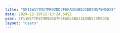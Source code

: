 ```yaml
---
title: "SP11W1YTM3TMR9ZDD7F6FAD53BQJ1ED9N575M5GX8"
date: 2024-12-10T12:13:24.545Z
user: SP11W1YTM3TMR9ZDD7F6FAD53BQJ1ED9N575M5GX8
layout: "users"
---
```

    